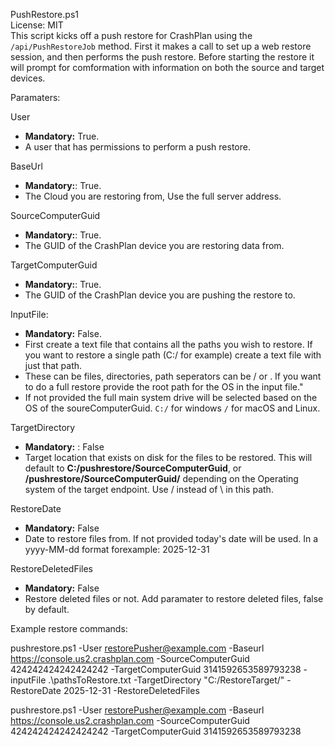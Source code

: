 PushRestore.ps1  
License: MIT  
This script kicks off a push restore for CrashPlan using the `/api/PushRestoreJob` method. First it makes a call to set up a web restore session, and then performs the push restore. Before starting the restore it will prompt for comformation with information on both the source and target devices.  
  
Paramaters:  
  
User  
- **Mandatory:** True.  
- A user that has permissions to perform a push restore.  

BaseUrl  
- **Mandatory:**: True.  
- The Cloud you are restoring from, Use the full server address.

SourceComputerGuid  
- **Mandatory:**: True.  
- The GUID of the CrashPlan device you are restoring data from.  

TargetComputerGuid  
- **Mandatory:**: True.  
- The GUID of the CrashPlan device you are pushing the restore to.  

InputFile:  
- **Mandatory:**  False.  
- First create a text file that contains all the paths you wish to restore. If you want to restore a single path (C:/ for example) create a text file with just that path.  
- These can be files, directories, path seperators can be / or \. If you want to do a full restore provide the root path for the OS in the input file."  
- If not provided the full main system drive will be selected based on the OS of the soureComputerGuid. `C:/` for windows `/` for macOS and Linux.

TargetDirectory  
- **Mandatory:** : False  
- Target location that exists on disk for the files to be restored. This will default to **C:/pushrestore/SourceComputerGuid**, or **/pushrestore/SourceComputerGuid/** depending on the Operating system of the target endpoint.  Use / instead of \ in this path.  

RestoreDate
- **Mandatory:** False
- Date to restore files from. If not provided today's date will be used. In a yyyy-MM-dd format forexample: 2025-12-31

RestoreDeletedFiles
- **Mandatory:** False
- Restore deleted files or not. Add paramater to restore deleted files, false by default.

Example restore commands:  
  
pushrestore.ps1 -User restorePusher@example.com -Baseurl https://console.us2.crashplan.com -SourceComputerGuid 424242424242424242 -TargetComputerGuid 3141592653589793238 -inputFile .\pathsToRestore.txt -TargetDirectory "C:/RestoreTarget/" -RestoreDate 2025-12-31 -RestoreDeletedFiles

pushrestore.ps1 -User restorePusher@example.com -Baseurl https://console.us2.crashplan.com -SourceComputerGuid 424242424242424242 -TargetComputerGuid 3141592653589793238  
